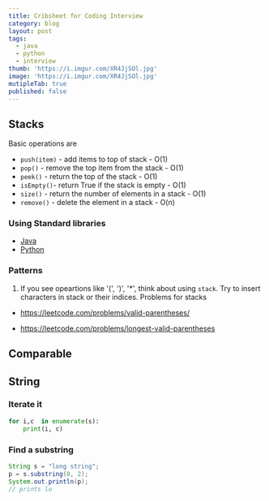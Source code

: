 ```yaml
---
title: Cribsheet for Coding Interview
category: blog
layout: post
tags:
  - java
  - python
  - interview
thumb: 'https://i.imgur.com/XR4JjSOl.jpg'
image: 'https://i.imgur.com/XR4JjSOl.jpg'
mutipleTab: true
published: false
---
```


## Stacks

Basic operations are

* `push(item)` - add items to top of stack - O(1)
* `pop()` - remove the top item from the stack - O(1)
* `peek()` - return the top of the stack - O(1)
* `isEmpty()`- return True if the stack is empty - O(1) 
* `size()` - return the number of elements in a stack - O(1)
* `remove()` - delete the element in a stack - O(n)

### Using Standard libraries 

<div class="tab-container">
  <ul>
    <li class="tab Java1"><a href="#Java1">Java</a></li>
    <li class="tab Python1"><a href="#Python1">Python</a></li>
  </ul>

   <div class="codeSample Java1" id="Java1">
<script src="https://gist.github.com/tushar-sharma/34b1612faf0771608b476b205d2e35a2.js?file=Stack.java"></script>
   </div>

   <div class="codeSample Python1" id="Python1">
<script src="https://gist.github.com/tushar-sharma/34b1612faf0771608b476b205d2e35a2.js?file=stack.py"></script>    </div>

</div>

 
### Patterns

1. If you see opeartions like '(', ')', '*', think about using `stack`. Try to insert characters in stack or their indices. Problems for stacks

* https://leetcode.com/problems/valid-parentheses/

* https://leetcode.com/problems/longest-valid-parentheses

## Comparable

## String

### Iterate it

```python
for i,c  in enumerate(s):
    print(i, c)
```

### Find a substring

```java
String s = "long string";
p = s.substring(0, 2);
System.out.println(p); 
// prints lo
```
